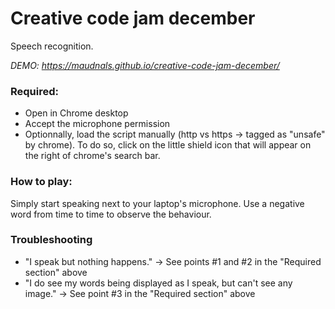 # Creative code jam december

Speech recognition.

*DEMO: https://maudnals.github.io/creative-code-jam-december/*

### Required:
* Open in Chrome desktop
* Accept the microphone permission
* Optionnally, load the script manually (http vs https -> tagged as "unsafe" by chrome). To do so, click on the little shield icon that will appear on the right of chrome's search bar.

### How to play:
Simply start speaking next to your laptop's microphone.
Use a negative word from time to time to observe the behaviour.

### Troubleshooting
* "I speak but nothing happens." -> See points #1 and #2 in the "Required section" above
* "I do see my words being displayed as I speak, but can't see any image." -> See point #3 in the "Required section" above


